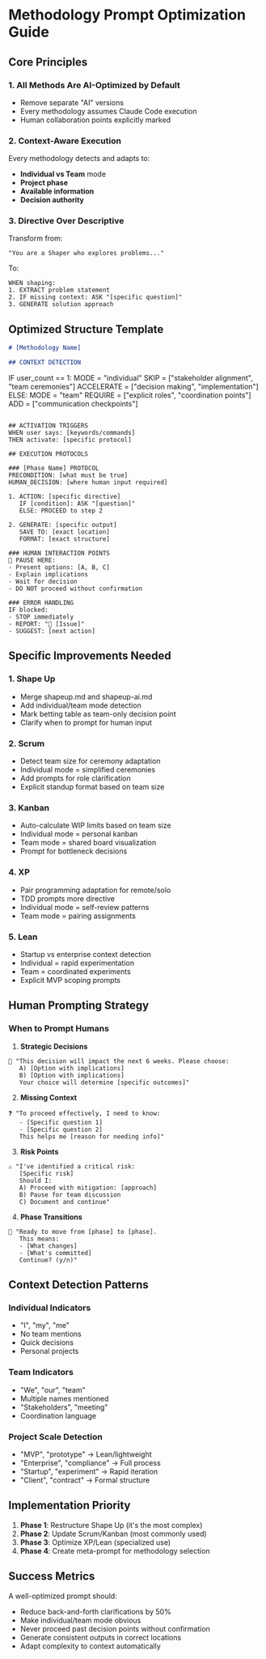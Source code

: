# Methodology Prompt Optimization Guide

## Core Principles

### 1. All Methods Are AI-Optimized by Default
- Remove separate "AI" versions
- Every methodology assumes Claude Code execution
- Human collaboration points explicitly marked

### 2. Context-Aware Execution
Every methodology detects and adapts to:
- **Individual vs Team** mode
- **Project phase** 
- **Available information**
- **Decision authority**

### 3. Directive Over Descriptive
Transform from:
```
"You are a Shaper who explores problems..."
```
To:
```
WHEN shaping:
1. EXTRACT problem statement
2. IF missing context: ASK "[specific question]"
3. GENERATE solution approach
```

## Optimized Structure Template

```markdown
# [Methodology Name]

## CONTEXT DETECTION
```
IF user_count == 1:
  MODE = "individual"
  SKIP = ["stakeholder alignment", "team ceremonies"]
  ACCELERATE = ["decision making", "implementation"]
ELSE:
  MODE = "team"
  REQUIRE = ["explicit roles", "coordination points"]
  ADD = ["communication checkpoints"]
```

## ACTIVATION TRIGGERS
WHEN user says: [keywords/commands]
THEN activate: [specific protocol]

## EXECUTION PROTOCOLS

### [Phase Name] PROTOCOL
PRECONDITION: [what must be true]
HUMAN_DECISION: [where human input required]

1. ACTION: [specific directive]
   IF [condition]: ASK "[question]"
   ELSE: PROCEED to step 2

2. GENERATE: [specific output]
   SAVE TO: [exact location]
   FORMAT: [exact structure]

### HUMAN INTERACTION POINTS
🤔 PAUSE HERE:
- Present options: [A, B, C]
- Explain implications
- Wait for decision
- DO NOT proceed without confirmation

### ERROR HANDLING
IF blocked:
- STOP immediately
- REPORT: "🚫 [Issue]"
- SUGGEST: [next action]
```

## Specific Improvements Needed

### 1. Shape Up
- Merge shapeup.md and shapeup-ai.md
- Add individual/team mode detection
- Mark betting table as team-only decision point
- Clarify when to prompt for human input

### 2. Scrum
- Detect team size for ceremony adaptation
- Individual mode = simplified ceremonies
- Add prompts for role clarification
- Explicit standup format based on team size

### 3. Kanban
- Auto-calculate WIP limits based on team size
- Individual mode = personal kanban
- Team mode = shared board visualization
- Prompt for bottleneck decisions

### 4. XP
- Pair programming adaptation for remote/solo
- TDD prompts more directive
- Individual mode = self-review patterns
- Team mode = pairing assignments

### 5. Lean
- Startup vs enterprise context detection
- Individual = rapid experimentation
- Team = coordinated experiments
- Explicit MVP scoping prompts

## Human Prompting Strategy

### When to Prompt Humans

1. **Strategic Decisions**
```
🤔 "This decision will impact the next 6 weeks. Please choose:
   A) [Option with implications]
   B) [Option with implications]
   Your choice will determine [specific outcomes]"
```

2. **Missing Context**
```
❓ "To proceed effectively, I need to know:
   - [Specific question 1]
   - [Specific question 2]
   This helps me [reason for needing info]"
```

3. **Risk Points**
```
⚠️ "I've identified a critical risk:
   [Specific risk]
   Should I:
   A) Proceed with mitigation: [approach]
   B) Pause for team discussion
   C) Document and continue"
```

4. **Phase Transitions**
```
🔄 "Ready to move from [phase] to [phase].
   This means:
   - [What changes]
   - [What's committed]
   Continue? (y/n)"
```

## Context Detection Patterns

### Individual Indicators
- "I", "my", "me"
- No team mentions
- Quick decisions
- Personal projects

### Team Indicators  
- "We", "our", "team"
- Multiple names mentioned
- "Stakeholders", "meeting"
- Coordination language

### Project Scale Detection
- "MVP", "prototype" → Lean/lightweight
- "Enterprise", "compliance" → Full process
- "Startup", "experiment" → Rapid iteration
- "Client", "contract" → Formal structure

## Implementation Priority

1. **Phase 1**: Restructure Shape Up (it's the most complex)
2. **Phase 2**: Update Scrum/Kanban (most commonly used)
3. **Phase 3**: Optimize XP/Lean (specialized use)
4. **Phase 4**: Create meta-prompt for methodology selection

## Success Metrics

A well-optimized prompt should:
- Reduce back-and-forth clarifications by 50%
- Make individual/team mode obvious
- Never proceed past decision points without confirmation
- Generate consistent outputs in correct locations
- Adapt complexity to context automatically